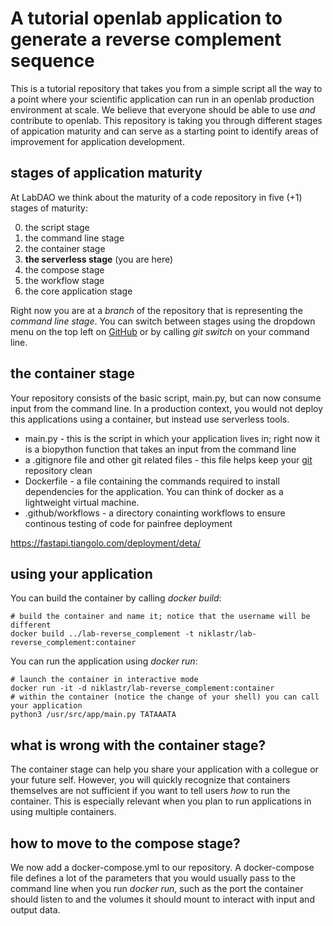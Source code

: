 # A tutorial openlab application to generate a reverse complement sequence
This is a tutorial repository that takes you from a simple script all the way to a point where your scientific application can run in an openlab production environment at scale. We believe that everyone should be able to use *and* contribute to openlab. This repository is taking you through different stages of appication maturity and can serve as a starting point to identify areas of improvement for application development. 

## stages of application maturity
At LabDAO we think about the maturity of a code repository in five (+1) stages of maturity: 

0. the script stage 
1. the command line stage 
2. the container stage 
2. **the serverless stage** (you are here)
3. the compose stage
4. the workflow stage
5. the core application stage 

Right now you are at a *branch* of the repository that is representing the *command line stage*. You can switch between stages using the dropdown menu on the top left on [GitHub](https://github.com/labdao/lab-reverse_complement) or by calling *git switch* on your command line.

## the container stage
Your repository consists of the basic script, main.py, but can now consume input from the command line. In a production context, you would not deploy this applications using a container, but instead use serverless tools.
* main.py - this is the script in which your application lives in; right now it is a biopython function that takes an input from the command line
* a .gitignore file and other git related files - this file helps keep your [git](https://lab.github.com/githubtraining/introduction-to-github) repository clean
* Dockerfile - a file containing the commands required to install dependencies for the application. You can think of docker as a lightweight virtual machine.
* .github/workflows - a directory conainting workflows to ensure continous testing of code for painfree deployment

https://fastapi.tiangolo.com/deployment/deta/


## using your application
You can build the container by calling *docker build*:

```
# build the container and name it; notice that the username will be different
docker build ../lab-reverse_complement -t niklastr/lab-reverse_complement:container
```
You can run the application using *docker run*:
```
# launch the container in interactive mode
docker run -it -d niklastr/lab-reverse_complement:container
# within the container (notice the change of your shell) you can call your application
python3 /usr/src/app/main.py TATAAATA
```

## what is wrong with the container stage?
The container stage can help you share your application with a collegue or your future self. However, you will quickly recognize that containers themselves are not sufficient if you want to tell users *how* to run the container. This is especially relevant when you plan to run applications in using multiple containers.

## how to move to the compose stage?
We now add a docker-compose.yml to our repository. A docker-compose file defines a lot of the parameters that you would usually pass to the command line when you run *docker run*, such as the port the container should listen to and the volumes it should mount to interact with input and output data.



